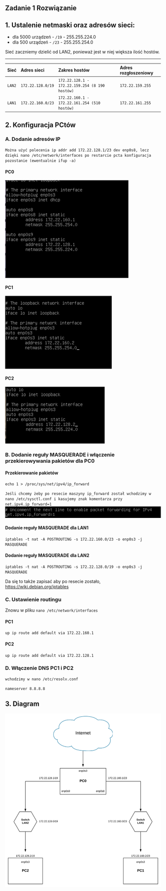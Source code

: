 Zadanie 1 Rozwiązanie
---------

## 1. Ustalenie netmaski oraz adresów sieci:
  * dla 5000 urządzeń  - ``/19``  - 255.255.224.0
  * dla 500 urządzeń - ``/23`` - 255.255.254.0
  
  Sieć zaczniemy dzielić od LAN2, ponieważ jest w niej większa ilość hostów.
  
  --------------------------------------------------------
  | Sieć | Adres sieci    | Zakres hostów | Adres rozgłoszeniowy |
  | ----- |:------------- |:-------------| :-------------|
  | ``LAN2`` |   ``172.22.128.0/19``    | ``172.22.128.1 - 172.22.159.254 (8 190 hostów)`` | ``172.22.159.255`` |
  | ``LAN1`` |   ``172.22.160.0/23``    | ``172.22.160.1 - 172.22.161.254 (510 hostów)`` | ``172.22.161.255`` |

## 2. Konfiguracja PCtów
### A. Dodanie adresów IP
``Można użyć polecenia ip addr add 172.22.128.1/23 dev enp0s8, lecz dzięki nano /etc/network/interfaces po restarcie pcta konfiguracja pozostanie (ewentualnie ifup -a)``
#### PC0
![adres ip dla pc0](ip1.png)
#### PC1
![adres ip dla pc1](ip2.png)
#### PC2
![adres ip dla pc2](ip3.png)

### B. Dodanie reguły MASQUERADE i włączenie przekierowywania pakietów dla PC0
#### Przekierowanie pakietów
``echo 1 > /proc/sys/net/ipv4/ip_forward``

``Jeśli chcemy żeby po resecie maszyny ip_forward został wchodzimy w nano /etc/sysctl.conf i kasujemy znak komentarza przy net.ipv4.ip_forward=1``
![komentarz](kom.png)
#### Dodanie reguły MASQUERADE dla LAN1
``iptables -t nat -A POSTROUTING -s 172.22.160.0/23 -o enp0s3 -j MASQUERADE``
#### Dodanie reguły MASQUERADE dla LAN2
``iptables -t nat -A POSTROUTING -s 172.22.128.0/19 -o enp0s3 -j MASQUERADE``

Da się to także zapisać aby po resecie zostało, https://wiki.debian.org/iptables

### C. Ustawienie routingu
Znowu w pliku ``nano /etc/network/interfaces``
#### PC1
``up ip route add default via 172.22.160.1``
#### PC2
``up ip route add default via 172.22.128.1``

### D. Włączenie DNS PC1 i PC2
``wchodzimy w nano /etc/resolv.conf``

``nameserver 8.8.8.8``
## 3. Diagram
![Diagram](zadanie1_diagram.svg)

